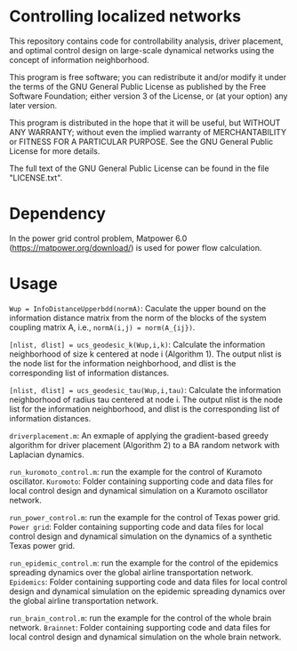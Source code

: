 # Controlling localized networks
This repository contains code for controllability analysis, driver placement, and optimal control design on large-scale dynamical networks using the concept of information neighborhood.

This program is free software; you can redistribute it and/or modify it under the terms of the GNU General Public License as published by the Free Software Foundation; either version 3 of the License, or (at your option) any later version.

This program is distributed in the hope that it will be useful, but WITHOUT ANY WARRANTY; without even the implied warranty of MERCHANTABILITY or FITNESS FOR A PARTICULAR PURPOSE. See the GNU General Public License for more details.


The full text of the GNU General Public License can be found in the file "LICENSE.txt".


# Dependency


In the power grid control problem, Matpower 6.0 (https://matpower.org/download/) is used for power flow calculation.


# Usage

`Wup = InfoDistanceUpperbdd(normA)`: Caculate the upper bound on the information distance matrix from the norm of the blocks of the system coupling matrix A, i.e., `normA(i,j) = norm(A_{ij})`.

`[nlist, dlist] = ucs_geodesic_k(Wup,i,k)`: Calculate the information neighborhood of size k centered at node i (Algorithm 1). The output nlist is the node list for the information neighborhood, and dlist is the corresponding list of information distances.

`[nlist, dlist] = ucs_geodesic_tau(Wup,i,tau)`: Calculate the information neighborhood of radius tau centered at node i. The output nlist is the node list for the information neighborhood, and dlist is the corresponding list of information distances.

`driverplacement.m`: An exmaple of applying the gradient-based greedy algorithm for driver placement (Algorithm 2) to a BA random network with Laplacian dynamics.

`run_kuromoto_control.m`: run the example for the control of Kuramoto oscillator. 
`Kuromoto`: Folder containing supporting code and data files for local control design and dynamical simulation on a Kuramoto oscillator network.

`run_power_control.m`: run the example for the control of Texas power grid. 
`Power grid`: Folder containing supporting code and data files for local control design and dynamical simulation on the dynamics of a synthetic Texas power grid.

`run_epidemic_control.m`: run the example for the control of the epidemics spreading dynamics over the global airline transportation network. 
`Epidemics`: Folder containing supporting code and data files for local control design and dynamical simulation on the epidemic spreading dynamics over the global airline transportation network.

`run_brain_control.m`: run the example for the control of the whole brain network. 
`Brainnet`: Folder containing supporting code and data files for local control design and dynamical simulation on the whole brain network.


